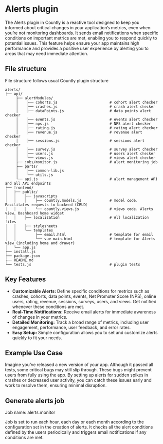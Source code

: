 # Alerts plugin

The Alerts plugin in Countly is a reactive tool designed to keep you informed about critical changes in your application’s metrics, even when you’re not monitoring dashboards. It sends email notifications when specific conditions on important metrics are met, enabling you to respond quickly to potential issues. This feature helps ensure your app maintains high performance and provides a positive user experience by alerting you to areas that may need immediate attention.

## File structure
File structure follows usual Countly plugin structure
```
alerts/
├── api/ 
     ├── alertModules/
     │    ├── cohorts.js                        # cohort alert checker
     │    ├── crashes.js                        # crash alert checker
     │    ├── dataPoints.js                     # data points alert checker
     │    ├── events.js                         # events alert checker
     │    ├── nps.js                            # NPS alert checker
     │    ├── rating.js                         # rating alert checker
     │    ├── revenue.js                        # revenue alert checker
     │    ├── sessions.js                       # sessions alert checker
     │    ├── survey.js                         # survey alert checker
     │    ├── users.js                          # users alert checker
     │    └── views.js                          # views alert checker
     ├── jobs/monitor.js                        # alert monitoring job
     ├── parts/
     │    ├── common-lib.js
     │    └── utils.js
     └── api.js                                 # alert management API and all API endpoints
├── frontend/
│   ├── public/
│   │    ├── javascripts
│   │    │    ├── countly.models.js             # model code. Facilitates requests to backend (CRUD) 
│   │    │    └── countly.views.js              # views code. Alerts view, Dashboard home widget
│   │    ├── localization                       # All localization files 
│   │    ├── stylesheets
│   │    └── templates 
│   │         ├── email.html                    # template for email 
│   │         └── vue-main.html                 # template for Alerts view (including home and drawer)
│   └── app.js
├── install.js
├── package.json
├── README.md
└── tests.js                                    # plugin tests
```

## Key Features

- **Customizable Alerts:** Define specific conditions for metrics such as crashes, cohorts, data points, events, Net Promoter Score (NPS), online users, rating, revenue, sessions, surveys, users, and views. Get notified whenever these conditions are met.
- **Real-Time Notifications:** Receive email alerts for immediate awareness of changes in your metrics.
- **Detailed Monitoring:** Track a broad range of metrics, including user engagement, performance, user feedback, and error rates.
- **Easy Setup:** Simple configuration allows you to set and customize alerts quickly to fit your needs.

## Example Use Case

Imagine you’ve released a new version of your app. Although it passed all tests, some critical bugs may still slip through. These bugs might prevent users from fully using the app. By setting up alerts for sudden spikes in crashes or decreased user activity, you can catch these issues early and work to resolve them, ensuring minimal disruption.

## Generate alerts job

Job name: alerts:monitor

Job is set to run each hour, each day or each month according to the configuration set in the creation of alerts. It checks all the alert conditions defined by the users periodically and triggers email notifications if any conditions are met.
